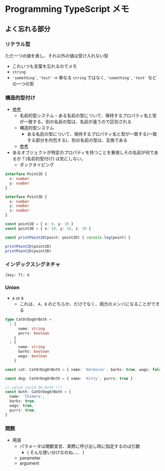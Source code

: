 # Programming TypeScript メモ

## よく忘れる部分

### リテラル型

ただ一つの値を表し、それ以外の値は受け入れない型

- これいつも言葉を忘れるのでメモ
- `string`
- `'something'`, `'test'` -> 単なる `string` ではなく, `'something'`, `'test'` などの一つの型

### 構造的型付け

- [参考](https://qiita.com/takasek/items/c15ef7ce5a00e65a4ad2)
  - 名前的型システム
          - ある名前の型について、保持するプロパティ名と型が一致する、別の名前の型は、名前が違うので区別される
  - 構造的型システム
    - ある名前の型について、保持するプロパティ名と型が一致する(一致する部分を内包する)、別の名前の型は、互換である
  - [参考](https://typescript-jp.gitbook.io/deep-dive/getting-started/why-typescript#nastructural-type-system)
- あるオブジェクトが特定のプロパティを持つことを重視しその名前が何であるか？(名前的型付け) は気にしない。
  - ダックタイピング

```ts
interface Point2D {
  x: number
  y: number
}

interface Point3D {
  x: number
  y: number
  z: number
}

const point2D = { x: 0, y: 10 }
const point3D = { x: 10, y: 20, z: 30 }

const printPoint2D(point: point2D) { console.log(point) }

printPoint2D(point2D)
printPoint2D(point3D)
```

### インデックスシグネチャ

`[key: T]: U`

### Union

- `A` or `B`
  - これは、 `A`、`B` のどちらか、だけでなく、両方のメンバになることができる

```ts
type CatOrDogOrBoth =
  | {
      name: string
      purrs: boolean
    }
  | {
      name: string
      barks: boolean
      wags: boolean
    }

const cat: CatOrDogOrBoth = { name: 'Kerberos', barks: true, wags: false }

const dog: CatOrDogOrBoth = { name: 'Kitty', purrs: true }

// value could be both !!!
const both: CatOrDogOrBoth = {
  name: 'Chimera',
  barks: true,
  wags: true,
  purrs: true,
}
```

### 関数

- 用語
  - パラメータは関数宣言、実際に呼び出し時に指定するのは引数
    - ( そんな使い分けなのね、、、 )
  - parameter
  - argument
